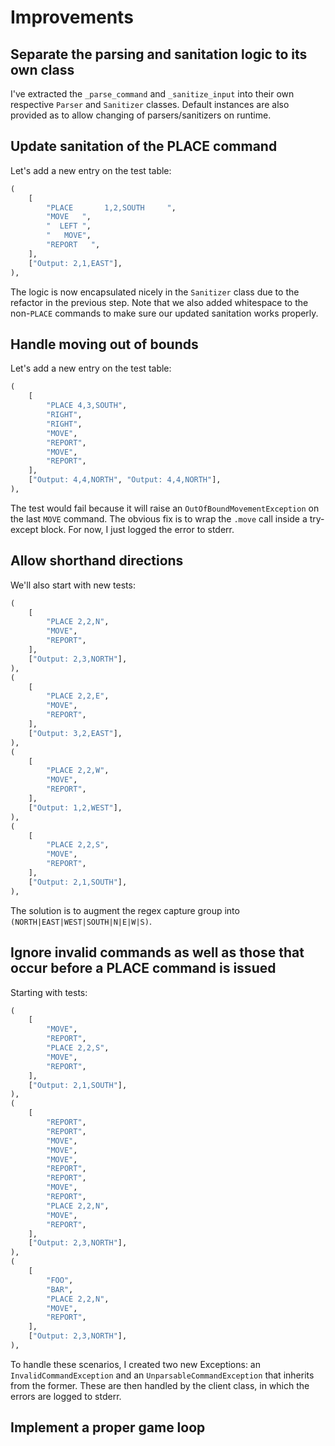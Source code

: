 # Improvements

## Separate the parsing and sanitation logic to its own class

I've extracted the `_parse_command` and `_sanitize_input` into their own respective `Parser` and `Sanitizer` classes.
Default instances are also provided as to allow changing of parsers/sanitizers on runtime.

## Update sanitation of the PLACE command

Let's add a new entry on the test table:

```python
(
    [
        "PLACE       1,2,SOUTH     ",
        "MOVE   ",
        "  LEFT ",
        "   MOVE",
        "REPORT   ",
    ],
    ["Output: 2,1,EAST"],
),
```

The logic is now encapsulated nicely in the `Sanitizer` class due to the refactor in the previous step. Note that we
also added whitespace to the non-`PLACE` commands to make sure our updated sanitation works properly.

## Handle moving out of bounds

Let's add a new entry on the test table:

```python
(
    [
        "PLACE 4,3,SOUTH",
        "RIGHT",
        "RIGHT",
        "MOVE",
        "REPORT",
        "MOVE",
        "REPORT",
    ],
    ["Output: 4,4,NORTH", "Output: 4,4,NORTH"],
),
```

The test would fail because it will raise an `OutOfBoundMovementException` on the last `MOVE` command. The obvious fix
is to wrap the `.move` call inside a try-except block. For now, I just logged the error to stderr.

## Allow shorthand directions

We'll also start with new tests:

```python
(
    [
        "PLACE 2,2,N",
        "MOVE",
        "REPORT",
    ],
    ["Output: 2,3,NORTH"],
),
(
    [
        "PLACE 2,2,E",
        "MOVE",
        "REPORT",
    ],
    ["Output: 3,2,EAST"],
),
(
    [
        "PLACE 2,2,W",
        "MOVE",
        "REPORT",
    ],
    ["Output: 1,2,WEST"],
),
(
    [
        "PLACE 2,2,S",
        "MOVE",
        "REPORT",
    ],
    ["Output: 2,1,SOUTH"],
),
```

The solution is to augment the regex capture group into `(NORTH|EAST|WEST|SOUTH|N|E|W|S)`.

## Ignore invalid commands as well as those that occur before a PLACE command is issued

Starting with tests:

```python
(
    [
        "MOVE",
        "REPORT",
        "PLACE 2,2,S",
        "MOVE",
        "REPORT",
    ],
    ["Output: 2,1,SOUTH"],
),
(
    [
        "REPORT",
        "REPORT",
        "MOVE",
        "MOVE",
        "MOVE",
        "REPORT",
        "REPORT",
        "MOVE",
        "REPORT",
        "PLACE 2,2,N",
        "MOVE",
        "REPORT",
    ],
    ["Output: 2,3,NORTH"],
),
(
    [
        "FOO",
        "BAR",
        "PLACE 2,2,N",
        "MOVE",
        "REPORT",
    ],
    ["Output: 2,3,NORTH"],
),
```

To handle these scenarios, I created two new Exceptions: an `InvalidCommandException` and
an `UnparsableCommandException` that inherits from the former. These are then handled by the client class, in which the
errors are logged to stderr.

## Implement a proper game loop